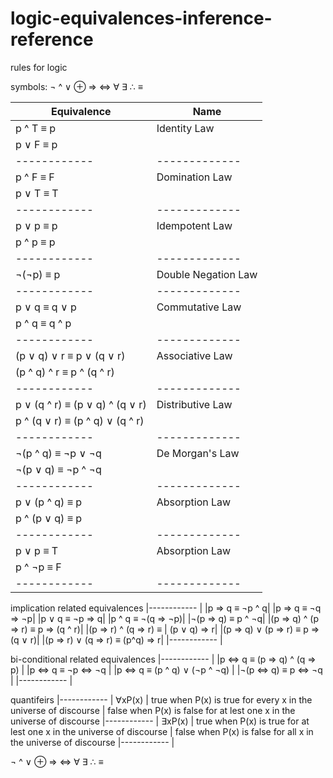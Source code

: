 # logic-equivalences-inference-reference
rules for logic

symbols:
¬ ^ ∨ ⊕ ⇒ ⇔ ∀ ∃ ∴ ≡

|Equivalence | Name|
|------------ | -------------|
|p ^ T ≡ p | Identity Law|
|p ∨ F ≡ p | |
|------------ | -------------|
|p ^ F ≡ F | Domination Law|
|p ∨ T ≡ T | |
|------------ | -------------|
|p ∨ p ≡ p | Idempotent Law|
|p ^ p ≡ p | |
|------------ | -------------|
|¬(¬p) ≡ p | Double Negation Law|
|------------ | -------------|
|p ∨ q ≡ q ∨ p | Commutative Law|
|p ^ q ≡ q ^ p | |
|------------ | -------------|
|(p ∨ q) ∨ r ≡ p ∨ (q ∨ r) | Associative Law|
|(p ^ q) ^ r ≡ p ^ (q ^ r) | |
|------------ | -------------|
|p ∨ (q ^ r) ≡ (p ∨ q) ^ (q ∨ r) | Distributive Law|
|p ^ (q ∨ r) ≡ (p ^ q) ∨ (q ^ r) | |
|------------ | -------------|
|¬(p ^ q) ≡ ¬p ∨ ¬q | De Morgan's Law|
|¬(p ∨ q) ≡ ¬p ^ ¬q | |
|------------ | -------------|
|p ∨ (p ^ q) ≡ p | Absorption Law|
|p ^ (p ∨ q) ≡ p  | |
|------------ | -------------|
|p ∨ p ≡ T | Absorption Law|
|p ^ ¬p ≡ F  | |
|------------ | -------------|

implication related equivalences
|------------ |
|p ⇒ q ≡ ¬p ^ q|
|p ⇒ q ≡ ¬q ⇒ ¬p|
|p ∨ q ≡ ¬p ⇒ q|
|p ^ q ≡ ¬(q ⇒ ¬p)|
|¬(p ⇒ q) ≡ p ^ ¬q|
|(p ⇒ q) ^ (p ⇒ r) ≡ p ⇒ (q ^ r)|
|(p ⇒ r) ^ (q ⇒ r) ≡  | (p ∨ q) ⇒ r|
|(p ⇒ q) ∨ (p ⇒ r) ≡ p ⇒ (q ∨ r)|
|(p ⇒ r) ∨ (q ⇒ r) ≡ (p^q) ⇒ r|
|------------ |

bi-conditional related equivalences
|------------ |
|p ⇔ q ≡ (p ⇒ q) ^ (q ⇒ p) |
|p ⇔ q ≡ ¬p ⇔ ¬q |
|p ⇔ q ≡ (p ^ q) ∨ (¬p ^ ¬q) |
|¬(p ⇔ q) ≡ p ⇔ ¬q |
|------------ |

quantifeirs
|------------ |
∀xP(x) | true when P(x) is true for every x in the universe of discourse | false when P(x) is false for at lest one x in the universe of discourse
|------------ |
∃xP(x) | true when P(x) is true for at lest one x in the universe of discourse | false when P(x) is false for all x in the universe of discourse
|------------ |

¬ ^ ∨ ⊕ ⇒ ⇔ ∀ ∃ ∴ ≡
